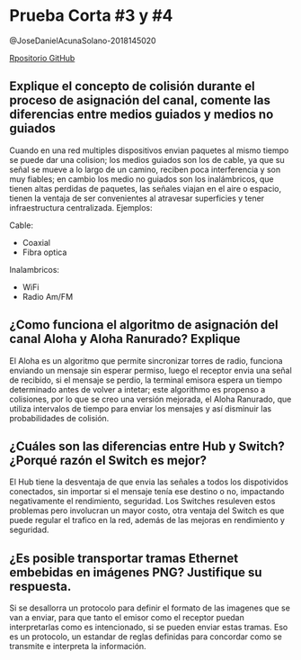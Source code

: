 # Prueba Corta #3 y #4

@JoseDanielAcunaSolano-2018145020

[Rpositorio GitHub](https://github.com/JoDaniel1412/evaluaciones-redes)

## Explique el concepto de colisión durante el proceso de asignación del canal, comente las diferencias entre medios guiados y medios no guiados

Cuando en una red multiples dispositivos envian paquetes al mismo tiempo se puede dar
una colision; los medios guiados son los de cable, ya que su señal se mueve a lo largo
de un camino, reciben poca interferencia y son muy fiables; en cambio los medio no
guiados son los inalámbricos, que tienen altas perdidas de paquetes, las señales viajan
en el aire o espacio, tienen la ventaja de ser convenientes al atravesar superficies y
tener infraestructura centralizada. Ejemplos:

Cable:

- Coaxial
- Fibra optica

Inalambricos:

- WiFi
- Radio Am/FM

## ¿Como funciona el algoritmo de asignación del canal Aloha y Aloha Ranurado? Explique

El Aloha es un algoritmo que permite sincronizar torres de radio, funciona enviando un
mensaje sin esperar permiso, luego el receptor envia una señal de recibido, si el mensaje
se perdio, la terminal emisora espera un tiempo determinado antes de volver a intetar; este
algorithmo es propenso a colisiones, por lo que se creo una versión mejorada, el Aloha
Ranurado, que utiliza intervalos de tiempo para enviar los mensajes y así disminuir las
probabilidades de colisión.

## ¿Cuáles son las diferencias entre Hub y Switch? ¿Porqué razón el Switch es mejor?

El Hub tiene la desventaja de que envia las señales a todos los dispotividos
conectados, sin importar si el mensaje tenía ese destino o no, impactando
negativamente el rendimiento, seguridad. Los Switches resuleven estos problemas
pero involucran un mayor costo, otra ventaja del Switch es que puede regular el trafico
en la red, además de las mejoras en rendimiento y seguridad.

## ¿Es posible transportar tramas Ethernet embebidas en imágenes PNG? Justifique su respuesta.

Si se desallorra un protocolo para definir el formato de las imagenes que se van a enviar,
para que tanto el emisor como el receptor puedan interpretarlas como es intencionado, si se
pueden enviar estas tramas. Eso es un protocolo, un estandar de reglas definidas para
concordar como se transmite e interpreta la información.
